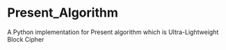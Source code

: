 # Present_Algorithm
A Python implementation for Present algorithm which is Ultra-Lightweight Block Cipher
